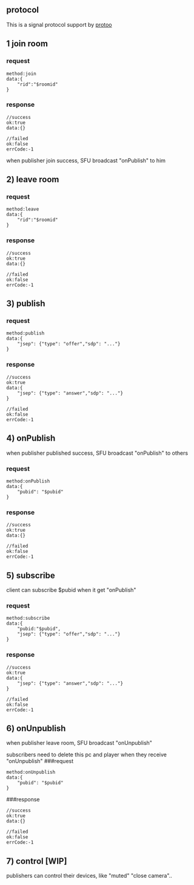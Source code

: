 
## protocol
This is a signal protocol support by [protoo](https://protoojs.org/#protoo)


## 1 join room

### request

```
method:join
data:{
    "rid":"$roomid"
}
```

### response
```
//success
ok:true
data:{}

//failed
ok:false
errCode:-1

```
when publisher join success, SFU broadcast "onPublish" to him

## 2) leave room
### request

```
method:leave
data:{
    "rid":"$roomid"
}
```

### response
```
//success
ok:true
data:{}

//failed
ok:false
errCode:-1
```
## 3) publish
### request

```
method:publish
data:{
    "jsep": {"type": "offer","sdp": "..."}
}
```

### response
```
//success
ok:true
data:{
    "jsep": {"type": "answer","sdp": "..."}
}

//failed
ok:false
errCode:-1
```

## 4) onPublish

when publisher published success, SFU broadcast "onPublish" to others
### request

```
method:onPublish
data:{
    "pubid": "$pubid"
}
```

### response
```
//success
ok:true
data:{}

//failed
ok:false
errCode:-1
```

## 5) subscribe

client can subscribe $pubid when it get "onPublish"
### request
```
method:subscribe
data:{
    "pubid:"$pubid",
    "jsep": {"type": "offer","sdp": "..."}
}
```

### response
```
//success
ok:true
data:{
    "jsep": {"type": "answer","sdp": "..."}
}

//failed
ok:false
errCode:-1
```
## 6) onUnpublish

when publisher leave room, SFU broadcast "onUnpublish"

subscribers need to delete this pc and player when they receive "onUnpublish"
###request
```
method:onUnpublish
data:{
    "pubid": "$pubid"
}
```

###response
```
//success
ok:true
data:{}

//failed
ok:false
errCode:-1
```
## 7) control [WIP]
publishers can control their devices, like "muted" "close camera"..

